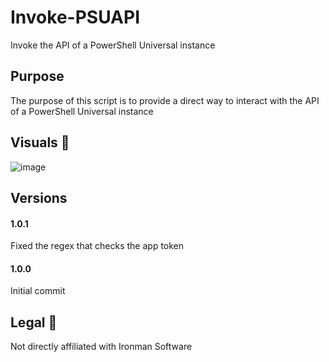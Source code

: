 # Invoke-PSUAPI
Invoke the API of a PowerShell Universal instance

## Purpose

The purpose of this script is to provide a direct way to interact with the API of a PowerShell Universal instance

## Visuals 👀

![image](https://user-images.githubusercontent.com/537287/175238732-dbe630cb-86be-43f4-b724-54425d403e0a.png)

## Versions


#### 1.0.1

Fixed the regex that checks the app token


#### 1.0.0

Initial commit


## Legal 🦉

Not directly affiliated with Ironman Software

